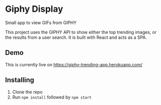 # Giphy Display

Small app to view GIFs from GIPHY

This project uses the GIPHY API to show either the top trending images, or the results from a user search. It is built with React and acts as a SPA.

## Demo

This is currently live on https://giphy-trending-app.herokuapp.com/

## Installing

1) Clone the repo
2) Run `npm install` followed by `npm start`